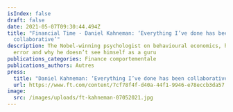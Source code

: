 ```yaml
---
isIndex: false
draft: false
date: 2021-05-07T09:30:44.494Z
title: "Financial Time - Daniel Kahneman: ‘Everything I’ve done has been
  collaborative’"
description: The Nobel-winning psychologist on behavioural economics, human
  error and why he doesn’t see himself as a guru
publications_categories: Finance comportementale
publications_authors: Autres
press:
  title: "Daniel Kahneman: ‘Everything I’ve done has been collaborative’"
  url: https://www.ft.com/content/7cf78f4f-d40a-44f1-9946-e78eccb3da57
image:
  src: /images/uploads/ft-kahneman-07052021.jpg
---
```

